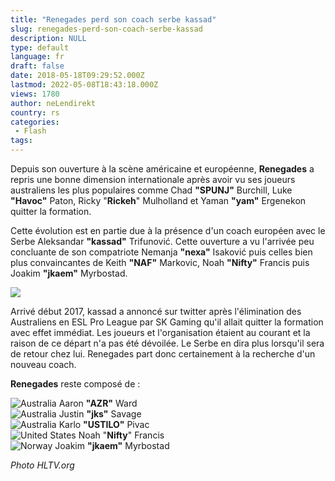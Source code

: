 ```yaml
---
title: "Renegades perd son coach serbe kassad"
slug: renegades-perd-son-coach-serbe-kassad
description: NULL
type: default
language: fr
draft: false
date: 2018-05-18T09:29:52.000Z
lastmod: 2022-05-08T18:43:18.000Z
views: 1780
author: neLendirekt
country: rs
categories:
 - Flash
tags:
---
```

Depuis son ouverture à la scène américaine et européenne, **Renegades** a repris une bonne dimension internationale après avoir vu ses joueurs australiens les plus populaires comme Chad **"SPUNJ"** Burchill, Luke **"Havoc"** Paton, Ricky "**Rickeh**" Mulholland et Yaman **"yam"** Ergenekon quitter la formation. 

Cette évolution est en partie due à la présence d'un coach européen avec le Serbe Aleksandar **"kassad"** Trifunović. Cette ouverture a vu l'arrivée peu concluante de son compatriote Nemanja **"nexa"** Isaković puis celles bien plus convaincantes de Keith **"NAF"** Markovic, Noah **"Nifty"** Francis puis Joakim **"jkaem"** Myrbostad.

![](https://flickshot-ue.s3.eu-west-2.amazonaws.com/flickshot/article/5afe991db35b7/images/it39vovXiZrvZ4wKLSykrUg8VXMZqHAMBljaJoVt.jpeg)

Arrivé début 2017, kassad a annoncé sur twitter après l'élimination des Australiens en ESL Pro League par SK Gaming qu'il allait quitter la formation avec effet immédiat. Les joueurs et l'organisation étaient au courant et la raison de ce départ n'a pas été dévoilée. Le Serbe en dira plus lorsqu'il sera de retour chez lui. Renegades part donc certainement à la recherche d'un nouveau coach.

**Renegades** reste composé de :

![Australia](/images/countries/au.svg)⁠ Aaron **"AZR"** Ward  
![Australia](/images/countries/au.svg)⁠ Justin **"jks"** Savage  
![Australia](/images/countries/au.svg)⁠ Karlo **"USTILO"** Pivac  
![United States](/images/countries/us.svg)⁠ Noah "**Nifty**" Francis  
![Norway](/images/countries/no.svg)⁠ Joakim **"jkaem"** Myrbostad

_Photo HLTV.org_
